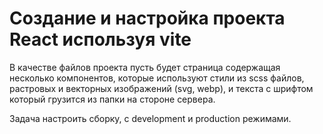 # Создание и настройка проекта React иcпользуя vite

В качестве файлов проекта пусть будет страница содержащая несколько компонентов, которые используют стили из scss файлов, растровых и векторных изображений (svg, webp), и текста с шрифтом который грузится из папки на стороне сервера.

Задача настроить сборку, с development и production режимами.

